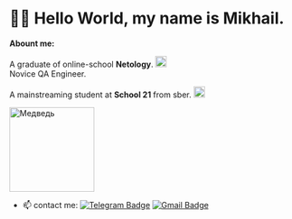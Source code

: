 # 👋🏻 Hello World, my name is Mikhail.
**Abount me:**

A graduate of online-school **Netology**. <img src="https://github.com/user-attachments/assets/15cd2a4c-5a7f-4063-ba22-d908c72854a2" alt="Netology" height="20"> <br/>
Novice QA Engineer.

A mainstreaming student at **School 21** from sber. <img src="https://github.com/user-attachments/assets/8281b753-6eae-458a-899b-d0d2fb22544e" alt="Sber" height="20">

<img src="https://github.com/Mikle024/mikle024/assets/142490585/b2045511-7147-40de-9c23-a830e30d9689" alt="Медведь" height="150">

- 📫 contact me: [![Telegram Badge](https://img.shields.io/badge/-Mikhail-blue?style=flat&logo=Telegram&logoColor=white)](https://t.me/mr_bearv) [![Gmail Badge](https://img.shields.io/badge/-Gmail-red?style=flat&logo=Gmail&logoColor=white)](mailto:mikle0240@gmail.com)
